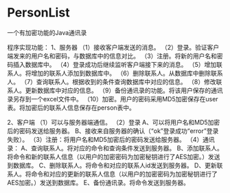 # PersonList
一个有加密功能的Java通讯录

程序实现功能：
1、服务器
（1）接收客户端发送的消息。
（2）登录。验证客户端发来的用户名和密码，与数据库中的信息对比。
（3）注册。将新的用户名和密码插入数据库中。
（4）登录成功后继续监听客户端接下来的消息。
（5）增加联系人。将增加的联系人添加到数据库中。
（6）删除联系人。从数据库中删除联系人。
（7）查询联系人。根据收到的条件查询数据库中对应的信息。
（8）修改联系人。更新数据库中对应的信息。
（9）备份通讯录的功能。将该用户保存的通讯录另存到一个excel文件中。
（10）加密。用户的密码采用MD5加密保存在user表。将加密后的联系人信息保存在person表中。

2、客户端
（1）可以与服务器端通信。
（2）登录
A、可以将用户名和MD5加密后的密码发送给服务器。
B、接收来自服务器的确认（“ok”登录成功“error”登录失败）。
（3）注册：将用户名和MD5加密后的密码发送给服务器。
（4）通讯录：
A、查询联系人。将对应的命令和查询条件发送到服务器。
B、添加联系人。将命令和新的联系人信息（以用户的加密密码为加密秘钥进行了AES加密。）发送到数据库。
C、删除联系人。将命令和对应的联系人id发送到服务器。
D、更新联系人。将命令和对应的更新的联系人信息（以用户的加密密码为加密秘钥进行了AES加密。）发送到数据库。
E、备份通讯录。将命令发送到服务器。
